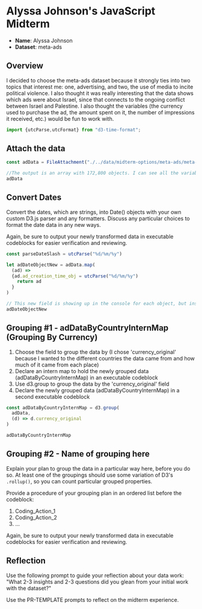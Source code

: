 # Alyssa Johnson's JavaScript Midterm

- **Name**: Alyssa Johnson
- **Dataset**: meta-ads

## Overview

I decided to choose the meta-ads dataset because it strongly ties into two topics that interest me: one, advertising, and two, the use of media to incite political violence. I also thought it was really interesting that the data shows which ads were about Israel, since that connects to the ongoing conflict between Israel and Palestine. I also thought the variables (the currency used to purchase the ad, the amount spent on it, the number of impressions it received, etc.) would be fun to work with. 

```js
import {utcParse,utcFormat} from "d3-time-format";
```

## Attach the data


```js
const adData = FileAttachment("./../data/midterm-options/meta-ads/meta-ads-mentioning-israel-after-2015-09-11.csv").csv({typed: true})
```
```js
//The output is an array with 172,800 objects. I can see all the variables mentioned in the readme.md file, including the ad's id, creation time, currency, impressions, URL, and the amount of money spent. 
adData 
```

## Convert Dates

Convert the dates, which are strings, into Date() objects with your own custom
D3.js parser and any formatters. Discuss any particular choices to format the
date data in any new ways.

Again, be sure to output your newly transformed data in executable codeblocks
for easier verification and reviewing.

```js
const parseDateSlash = utcParse("%d/%m/%y")
```

```js
let adDateObjectNew = adData.map(
  (ad) => 
  {ad.ad_creation_time_obj = utcParse("%d/%m/%y")
    return ad
  }
)
```
```js
// This new field is showing up in the console for each object, but instead of a data, I'm seeing f(c), which means function. I'm unsure if this is okay or if I'm doing something wrong. I posted in the help forum. For now, I'll leave this as is unless I get a response or figure this out. 
adDateObjectNew
```

## Grouping #1 - adDataByCountryInternMap (Grouping By Currency)

1. Choose the field to group the data by (I chose 'currency_original' because I wanted to the different countries the data came from and how much of it came from each place)
2. Declare an intern map to hold the newly grouped data (adDataByCountryInternMap) in an executable codeblock
3. Use d3.group to group the data by the 'currency_original' field
4. Declare the newly grouped data (adDataByCountryInternMap) in a second executable codeblock

```js
const adDataByCountryInternMap = d3.group(
  adData, 
  (d) => d.currency_original
)
```
```js
adDataByCountryInternMap
```

## Grouping #2 - Name of grouping here

Explain your plan to group the data in a particular way here, before you do so.
At least one of the groupings should use some variation of D3's `.rollup()`, so
you can count particular grouped properties.

Provide a procedure of your grouping plan in an ordered list before the codeblock:

1. Coding_Action_1
2. Coding_Action_2
3. ...

Again, be sure to output your newly transformed data in executable codeblocks
for easier verification and reviewing.

## Reflection

Use the following prompt to guide your reflection about your data work:
"What 2-3 insights and 2-3 questions did you glean from your initial work
with the dataset?"

Use the PR-TEMPLATE prompts to reflect on the midterm experience.

```